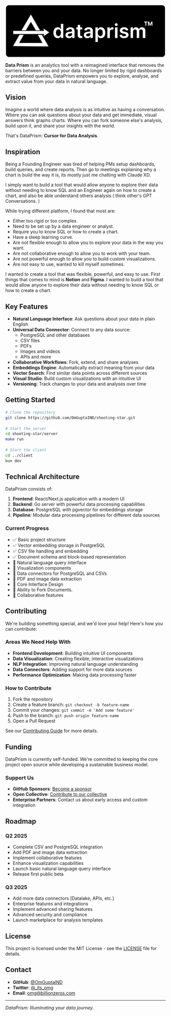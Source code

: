 <div align="center">
  <img src=".github/banner.svg" alt="DataPrism Logo" width="500">
</div>

**Data Prism** is an analytics tool with a reimagined interface that removes the barriers between you and your data. No longer limited by rigid dashboards or predefined queries, DataPrism empowers you to explore, analyse, and extract value from your data in natural language.

## Vision

Imagine a world where data analysis is as intuitive as having a conversation. Where you can ask questions about your data and get immediate, visual answers think graphs charts. Where you can fork someone else's analysis, build upon it, and share your insights with the world.

That's DataPrism: **Cursor for Data Analysis**.

## Inspiration

Being a Founding Engineer was tired of helping PMs setup dashboards, build queries, and create reports. Then go to meetings explaining why a chart is build the way it is, its mostly just me chatting with Claude XD. 

I simply want to build a tool that would allow anyone to explore their data without needing to know SQL and an Engineer again on how to create a chart, and also be able understand others analysis ( think other's GPT Conversations. )

While trying different platform, I found that most are:
- Either too rigid or too complex. 
- Need to be set up by a data engineer or analyst.
- Require you to know SQL or how to create a chart.
- Have a steep learning curve.
- Are not flexible enough to allow you to explore your data in the way you want.
- Are not collaborative enough to allow you to work with your team.
- Are not powerful enough to allow you to build custom visualizations.
- Are not easy to use, wanted to kill myself sometimes.

I wanted to create a tool that was flexible, powerful, and easy to use. First things that comes to mind is **Notion** and **Figma**. I wanted to build a tool that would allow anyone to explore their data without needing to know SQL or how to create a chart.

## Key Features

- **Natural Language Interface**: Ask questions about your data in plain English
- **Universal Data Connector**: Connect to any data source:
  - PostgreSQL and other databases
  - CSV files
  - PDFs
  - Images and videos
  - APIs and more
- **Collaborative Workflows**: Fork, extend, and share analyses
- **Embeddings Engine**: Automatically extract meaning from your data
- **Vector Search**: Find similar data points across different sources
- **Visual Studio**: Build custom visualizations with an intuitive UI
- **Versioning**: Track changes to your data and analyses over time

## Getting Started

```bash
# Clone the repository
git clone https://github.com/OmGuptaIND/shooting-star.git

# Start the server
cd shooting-star/server
make run

# Start the client
cd ../client
bun dev
```

## Technical Architecture

DataPrism consists of:

1. **Frontend**: React/Next.js application with a modern UI
2. **Backend**: Go server with powerful data processing capabilities
3. **Database**: PostgreSQL with pgvector for embeddings storage
4. **Pipeline**: Modular data processing pipelines for different data sources

### Current Progress

- ✅ Basic project structure
- ✅ Vector embedding storage in PostgreSQL
- ✅ CSV file handling and embedding
- ✅ Document schema and block-based representation
- 🚧 Natural language query interface
- 🚧 Visualization components
- 🚧 Data connectors for PostgreSQL and CSVs
- 🚧 PDF and image data extraction
- 🚧 Core Interface Design
- 🚧 Ability to Fork Documents.
- 🚧 Collaborative features

## Contributing

We're building something special, and we'd love your help! Here's how you can contribute:

### Areas We Need Help With

- **Frontend Development**: Building intuitive UI components
- **Data Visualization**: Creating flexible, interactive visualizations
- **NLP Integration**: Improving natural language understanding
- **Data Connectors**: Adding support for more data sources
- **Performance Optimization**: Making data processing faster

### How to Contribute

1. Fork the repository
2. Create a feature branch: `git checkout -b feature-name`
3. Commit your changes: `git commit -m 'Add some feature'`
4. Push to the branch: `git push origin feature-name`
5. Open a Pull Request

See our [Contributing Guide](CONTRIBUTING.md) for more details.

## Funding

DataPrism is currently self-funded. We're committed to keeping the core project open source while developing a sustainable business model.

### Support Us

- **GitHub Sponsors**: [Become a sponsor](https://github.com/sponsors/OmGuptaIND)
- **Open Collective**: [Contribute to our collective](https://opencollective.com/shooting-star)
- **Enterprise Partners**: Contact us about early access and custom integration

## Roadmap

### Q2 2025
- Complete CSV and PostgreSQL integration
- Add PDF and image data extraction
- Implement collaborative features
- Enhance visualization capabilities
- Launch basic natural language query interface
- Release first public beta

### Q3 2025
- Add more data connectors [Datalake, APIs, etc.]
- Enterprise features and integrations
- Implement advanced sharing features
- Advanced security and compliance
- Launch marketplace for analysis templates

## License

This project is licensed under the MIT License - see the [LICENSE](LICENSE) file for details.

## Contact

- **GitHub**: [@OmGuptaIND](https://github.com/OmGuptaIND)
- **Twitter**: [@_its_omg](https://x.com/_its_omg)
- **Email**: omg@billionzeros.com

---

*DataPrism: Illuminating your data journey.*
